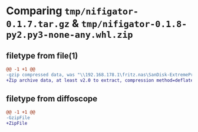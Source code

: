 # Comparing `tmp/nifigator-0.1.7.tar.gz` & `tmp/nifigator-0.1.8-py2.py3-none-any.whl.zip`

## filetype from file(1)

```diff
@@ -1 +1 @@
-gzip compressed data, was "\\192.168.178.1\fritz.nas\SanDisk-ExtremePro-01\code\python\nifigator\dist\.tmp-f2vjbz73\nifigator-0.1.7.tar", last modified: Sun Jan 29 12:35:54 2023, max compression
+Zip archive data, at least v2.0 to extract, compression method=deflate
```

## filetype from diffoscope

```diff
@@ -1 +1 @@
-GzipFile
+ZipFile
```

